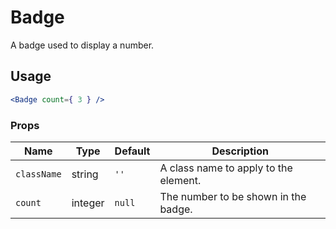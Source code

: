 Badge
===

A badge used to display a number.

## Usage

```jsx
<Badge count={ 3 } />
```

### Props

Name | Type | Default | Description
--- | --- | --- | ---
`className` | string | `''` | A class name to apply to the element.
`count` | integer | `null` | The number to be shown in the badge.